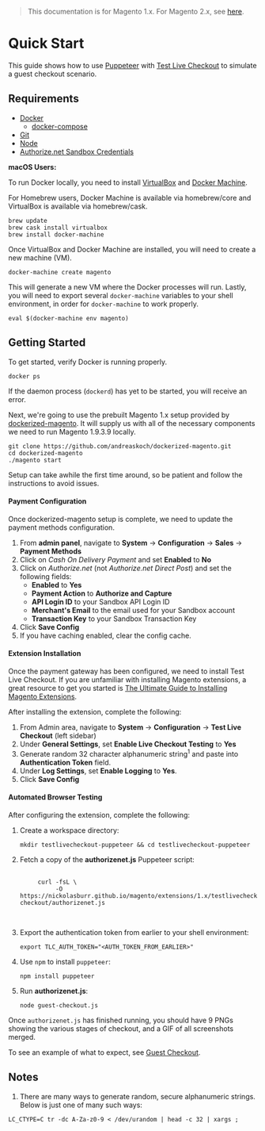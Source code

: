 <blockquote class="important">This documentation is for Magento 1.x. For Magento 2.x, see <a href="https://nickolasburr.github.io/magento/extensions/2.x/testlivecheckout/latest/">here</a>.</blockquote>

# Quick Start

This guide shows how to use [Puppeteer](https://github.com/GoogleChrome/puppeteer) with [Test Live Checkout](https://marketplace.magento.com/nickolasburr-nickolasburr-testlivecheckout.html) to simulate a guest checkout scenario.

## Requirements

+ [Docker](https://www.docker.com)
    - [docker-compose](https://docs.docker.com/compose/)
+ [Git](https://git-scm.com)
+ [Node](https://nodejs.org)
+ [Authorize.net Sandbox Credentials](https://sandbox.authorize.net)

**macOS Users:**

To run Docker locally, you need to install [VirtualBox](https://www.virtualbox.org) and [Docker Machine](https://github.com/docker/machine).

For Homebrew users, Docker Machine is available via homebrew/core and VirtualBox is available via homebrew/cask.

```
brew update
brew cask install virtualbox
brew install docker-machine
```

Once VirtualBox and Docker Machine are installed, you will need to create a new machine (VM).

```
docker-machine create magento
```

This will generate a new VM where the Docker processes will run. Lastly, you will need to export several
`docker-machine` variables to your shell environment, in order for `docker-machine` to work properly.

```
eval $(docker-machine env magento)
```

## Getting Started

To get started, verify Docker is running properly.

```
docker ps
```

If the daemon process (`dockerd`) has yet to be started, you will receive an error.

Next, we're going to use the prebuilt Magento 1.x setup provided by [dockerized-magento](https://github.com/andreaskoch/dockerized-magento). It will supply us with all of the
necessary components we need to run Magento 1.9.3.9 locally.

```
git clone https://github.com/andreaskoch/dockerized-magento.git
cd dockerized-magento
./magento start
```

Setup can take awhile the first time around, so be patient and follow the instructions to avoid issues.

#### Payment Configuration

Once dockerized-magento setup is complete, we need to update the payment methods configuration.

1. From **admin panel**, navigate to **System** &#8594; **Configuration** &#8594; **Sales** &#8594; **Payment Methods**
2. Click on *Cash On Delivery Payment* and set **Enabled** to **No**
3. Click on *Authorize.net* (not *Authorize.net Direct Post*) and set the following fields:
    - **Enabled** to **Yes**
    - **Payment Action** to **Authorize and Capture**
    - **API Login ID** to your Sandbox API Login ID
    - **Merchant's Email** to the email used for your Sandbox account
    - **Transaction Key** to your Sandbox Transaction Key
4. Click **Save Config**
5. If you have caching enabled, clear the config cache.

#### Extension Installation

Once the payment gateway has been configured, we need to install Test Live Checkout. If you are unfamiliar with installing Magento extensions,
a great resource to get you started is [The Ultimate Guide to Installing Magento Extensions](https://store.fooman.co.nz/media/custom/upload/TheUltimateGuidetoInstallingMagentoExtensions.pdf).

After installing the extension, complete the following:

1. From Admin area, navigate to **System** &#8594; **Configuration** &#8594; **Test Live Checkout** (left sidebar)
2. Under **General Settings**, set **Enable Live Checkout Testing** to **Yes**
3. Generate random 32 character alphanumeric string<sup>1</sup> and paste into **Authentication Token** field.
4. Under **Log Settings**, set **Enable Logging** to **Yes**.
5. Click **Save Config**

#### Automated Browser Testing

After configuring the extension, complete the following:

1. Create a workspace directory:

    ```
    mkdir testlivecheckout-puppeteer && cd testlivecheckout-puppeteer
    ```

2. Fetch a copy of the **authorizenet.js** Puppeteer script:

    <pre>
      <code class="shell">
        curl -fsL \
             -O https://nickolasburr.github.io/magento/extensions/1.x/testlivecheckout/1.1.0/puppeteer/src/guest-checkout/authorizenet.js
      </code>
    </pre>

3. Export the authentication token from earlier to your shell environment:

    ```
    export TLC_AUTH_TOKEN="<AUTH_TOKEN_FROM_EARLIER>"
    ```

4. Use `npm` to install `puppeteer`:

    ```
    npm install puppeteer
    ```

5. Run **authorizenet.js**:

    ```
    node guest-checkout.js
    ```

Once `authorizenet.js` has finished running, you should have 9 PNGs showing the various stages of checkout, and a GIF of all screenshots merged.

To see an example of what to expect, see [Guest Checkout](https://nickolasburr.github.io/magento/extensions/1.x/testlivecheckout/latest/examples/guest-checkout/authorizenet/).

## Notes

1. There are many ways to generate random, secure alphanumeric strings. Below is just one of many such ways:

```
LC_CTYPE=C tr -dc A-Za-z0-9 < /dev/urandom | head -c 32 | xargs ;
```
